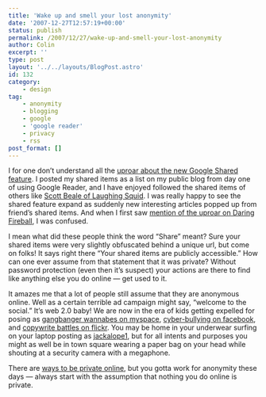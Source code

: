 ```yaml
---
title: 'Wake up and smell your lost anonymity'
date: '2007-12-27T12:57:19+00:00'
status: publish
permalink: /2007/12/27/wake-up-and-smell-your-lost-anonymity
author: Colin
excerpt: ''
type: post
layout: '../../layouts/BlogPost.astro'
id: 132
category:
    - design
tag:
    - anonymity
    - blogging
    - google
    - 'google reader'
    - privacy
    - rss
post_format: []
---
```

I for one don’t understand all the [uproar about the new Google Shared feature](https://arstechnica.com/news.ars/post/20071226-christmas-of-controversy-for-google-reader-team.html). I posted my shared items as a list on my public blog from day one of using Google Reader, and I have enjoyed followed the shared items of others like [Scott Beale of Laughing Squid](https://laughingsquid.com/google-reader-using-shared-items-for-link-blog-blogroll/). I was really happy to see the shared feature expand as suddenly new interesting articles popped up from friend’s shared items. And when I first saw [mention of the uproar on Daring Fireball](https://daringfireball.net/linked/2007/december#tue-25-greader), I was confused.

I mean what did these people think the word “Share” meant? Sure your shared items were very slightly obfuscated behind a unique url, but come on folks! It says right there “Your shared items are publicly accessible.” How can one ever assume from that statement that it was private? Without password protection (even then it’s suspect) your actions are there to find like anything else you do online — get used to it.

It amazes me that a lot of people still assume that they are anonymous online. Well as a certain terrible ad campaign might say, “welcome to the social.” It’s web 2.0 baby! We are now in the era of kids getting expelled for posing as [gangbanger wannabes on myspace](https://www.freep.com/apps/pbcs.dll/article?AID=/20071108/NEWS05/711080387/1007/NEWS05), [cyber-bullying on facebook](https://www.cbc.ca/canada/story/2007/02/12/school-facebook.html?ref=rss), and [copywrite battles on flickr](https://laughingsquid.com/bloggers-divided-over-lane-hartwell-photography-issue/). You may be home in your underwear surfing on your laptop posting as [jackalope1](https://www.google.com/search?hl=en&q=jackalope1&btnG=Search), but for all intents and purposes you might as well be in town square wearing a paper bag on your head while shouting at a security camera with a megaphone.

There are [ways to be private online](https://www.torproject.org/), but you gotta work for anonymity these days — always start with the assumption that nothing you do online is private.